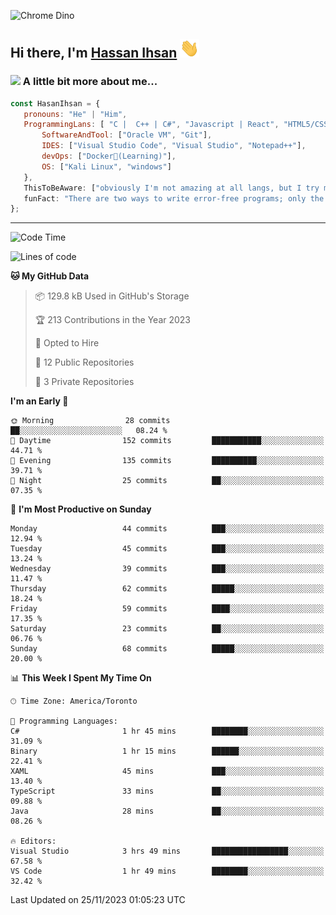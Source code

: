  <!--
**HasanIhsan/HasanIhsan** is a ✨ _special_ ✨ repository because its `README.md` (this file) appears on your GitHub profile.
-->

![Chrome Dino](https://mir-s3-cdn-cf.behance.net/project_modules/max_1200/4ff07986208593.5d9a654e92f36.gif)


<h2 align="left">Hi there, I'm <a href="https://www.linkedin.com/in/hassan-ihsan-045b11231/" target="_blank" rel="noopener noreferrer">Hassan Ihsan</a> <img src="https://raw.githubusercontent.com/ABSphreak/ABSphreak/master/gifs/Hi.gif" height="30" />
 
 
 ### <img src="https://media.giphy.com/media/VgCDAzcKvsR6OM0uWg/giphy.gif" width="50"> A little bit more about me...  
 
 ```javascript
const HasanIhsan = {
    pronouns: "He" | "Him",
    ProgrammingLans: [ "C |  C++ | C#", "Javascript | React", "HTML5/CSS", "JSON", "Java"],
        SoftwareAndTool: ["Oracle VM", "Git"],
        IDES: ["Visual Studio Code", "Visual Studio", "Notepad++"],
        devOps: ["Docker🐳(Learning)"], 
        OS: ["Kali Linux", "windows"]
    },
    ThisToBeAware: ["obviously I'm not amazing at all langs, but I try my best not to go rusty"], 
    funFact: "There are two ways to write error-free programs; only the third one works"
};
```
 
 --- 

<!--START_SECTION:waka-->
![Code Time](http://img.shields.io/badge/Code%20Time-251%20hrs%2056%20mins-blue)

![Lines of code](https://img.shields.io/badge/From%20Hello%20World%20I%27ve%20Written-1.0%20million%20lines%20of%20code-blue)

**🐱 My GitHub Data** 

> 📦 129.8 kB Used in GitHub's Storage 
 > 
> 🏆 213 Contributions in the Year 2023
 > 
> 💼 Opted to Hire
 > 
> 📜 12 Public Repositories 
 > 
> 🔑 3 Private Repositories 
 > 
**I'm an Early 🐤** 

```text
🌞 Morning                28 commits          ██░░░░░░░░░░░░░░░░░░░░░░░   08.24 % 
🌆 Daytime                152 commits         ███████████░░░░░░░░░░░░░░   44.71 % 
🌃 Evening                135 commits         ██████████░░░░░░░░░░░░░░░   39.71 % 
🌙 Night                  25 commits          ██░░░░░░░░░░░░░░░░░░░░░░░   07.35 % 
```
📅 **I'm Most Productive on Sunday** 

```text
Monday                   44 commits          ███░░░░░░░░░░░░░░░░░░░░░░   12.94 % 
Tuesday                  45 commits          ███░░░░░░░░░░░░░░░░░░░░░░   13.24 % 
Wednesday                39 commits          ███░░░░░░░░░░░░░░░░░░░░░░   11.47 % 
Thursday                 62 commits          █████░░░░░░░░░░░░░░░░░░░░   18.24 % 
Friday                   59 commits          ████░░░░░░░░░░░░░░░░░░░░░   17.35 % 
Saturday                 23 commits          ██░░░░░░░░░░░░░░░░░░░░░░░   06.76 % 
Sunday                   68 commits          █████░░░░░░░░░░░░░░░░░░░░   20.00 % 
```


📊 **This Week I Spent My Time On** 

```text
🕑︎ Time Zone: America/Toronto

💬 Programming Languages: 
C#                       1 hr 45 mins        ████████░░░░░░░░░░░░░░░░░   31.09 % 
Binary                   1 hr 15 mins        ██████░░░░░░░░░░░░░░░░░░░   22.41 % 
XAML                     45 mins             ███░░░░░░░░░░░░░░░░░░░░░░   13.40 % 
TypeScript               33 mins             ██░░░░░░░░░░░░░░░░░░░░░░░   09.88 % 
Java                     28 mins             ██░░░░░░░░░░░░░░░░░░░░░░░   08.26 % 

🔥 Editors: 
Visual Studio            3 hrs 49 mins       █████████████████░░░░░░░░   67.58 % 
VS Code                  1 hr 49 mins        ████████░░░░░░░░░░░░░░░░░   32.42 % 
```


 Last Updated on 25/11/2023 01:05:23 UTC
<!--END_SECTION:waka-->
 
 
